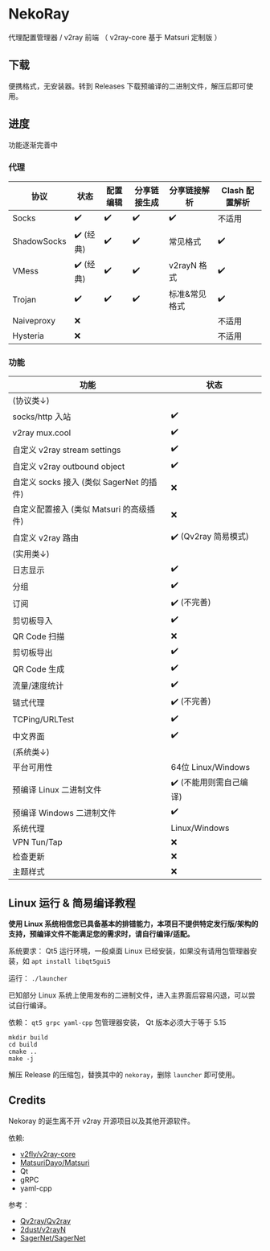# NekoRay

代理配置管理器 / v2ray 前端 （ v2ray-core 基于 Matsuri 定制版 ）

## 下载

便携格式，无安装器。转到 Releases 下载预编译的二进制文件，解压后即可使用。

## 进度

功能逐渐完善中

### 代理

|  协议        |  状态      |  配置编辑  |  分享链接生成  |  分享链接解析  |  Clash 配置解析  |
|  ----        |    ----    |    ----    |     ----       |    ----         |  ----         |
| Socks        | ✔️         | ✔️         | ✔️               |        ✔️        |    不适用    | 
| ShadowSocks  | ✔️ (经典)       | ✔️         | ✔️          |    常见格式   |       ✔️     |
| VMess        | ✔️ (经典)       | ✔️         | ✔️          | v2rayN 格式   |     ✔️        |
| Trojan       | ✔️     |   ✔️       |   ✔️           |     标准&常见格式    |       ✔️     |
| Naiveproxy   | ❌     |          |              |            |      不适用     |
| Hysteria     | ❌     |          |              |            |      不适用     |


### 功能

|  功能        |  状态      |
|  ----        |    ----    |
| (协议类↓)   |      |
| socks/http 入站     | ✔️     |
| v2ray mux.cool     | ✔️     |
| 自定义 v2ray stream settings     | ✔️     |
| 自定义 v2ray outbound object     | ✔️     |
| 自定义 socks 接入 (类似 SagerNet 的插件) | ❌     |
| 自定义配置接入 (类似 Matsuri 的高级插件) | ❌     |
| 自定义 v2ray 路由     | ✔️ (Qv2ray 简易模式)    |
| (实用类↓)   |      |
| 日志显示     | ✔️     |
| 分组         | ✔️     |
| 订阅         | ✔️ (不完善) |
| 剪切板导入         | ✔️  |
| QR Code 扫描       | ❌  |
| 剪切板导出         | ✔️  |
| QR Code 生成       | ✔️  |
| 流量/速度统计| ✔️     |
| 链式代理     | ✔️ (不完善)  |
| TCPing/URLTest     | ✔️     |
| 中文界面     | ✔️     |
| (系统类↓)   |      |
| 平台可用性       | 64位 Linux/Windows |
| 预编译 Linux 二进制文件  | ✔️ (不能用则需自己编译) |
| 预编译 Windows 二进制文件  | ✔️ |
| 系统代理         | Linux/Windows      |
| VPN Tun/Tap      | ❌     |
| 检查更新         | ❌     |
| 主题样式     | ❌     |

## Linux 运行 & 简易编译教程

**使用 Linux 系统相信您已具备基本的排错能力，本项目不提供特定发行版/架构的支持，预编译文件不能满足您的需求时，请自行编译/适配。**

系统要求： Qt5 运行环境，一般桌面 Linux 已经安装，如果没有请用包管理器安装，如 `apt install libqt5gui5`

运行： `./launcher`

已知部分 Linux 系统上使用发布的二进制文件，进入主界面后容易闪退，可以尝试自行编译。

依赖： `qt5 grpc yaml-cpp` 包管理器安装， Qt 版本必须大于等于 5.15

```
mkdir build
cd build
cmake ..
make -j
```

解压 Release 的压缩包，替换其中的 `nekoray`，删除 `launcher` 即可使用。

## Credits

Nekoray 的诞生离不开 v2ray 开源项目以及其他开源软件。

依赖:
- [v2fly/v2ray-core](https://github.com/v2fly/v2ray-core)
- [MatsuriDayo/Matsuri](https://github.com/MatsuriDayo/Matsuri)
- Qt
- gRPC
- yaml-cpp

参考：
- [Qv2ray/Qv2ray](https://github.com/Qv2ray/Qv2ray)
- [2dust/v2rayN](https://github.com/2dust/v2rayN)
- [SagerNet/SagerNet](https://github.com/SagerNet/SagerNet)
